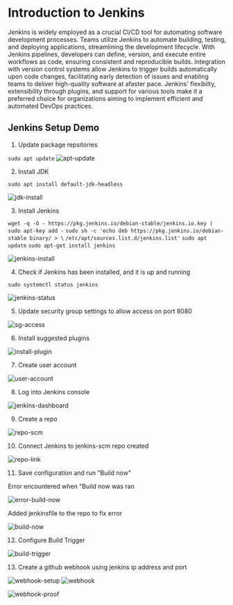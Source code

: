 # Introduction to Jenkins

Jenkins is widely employed as a crucial CI/CD tool for automating software development processes. Teams utilize Jenkins to automate building, testing, and deploying applications, streamlining the development lifecycle. With Jenkins pipelines, developers can define, version, and execute entire workflows as code, ensuring consistent and reproducible builds. Integration with version control systems allow Jenkins to trigger builds automatically upon code changes, facilitating early detection of issues and enabling teams to deliver high-quality software at afaster pace. Jenkins' flexibilty, extensibility through plugins, and support for various tools make it a preferred choice for organizations aiming to implement efficient and automated DevOps practices.

## Jenkins Setup Demo

1. Update package repsitories

`sudo apt update`
![apt-update](screenshots/1.png)

2. Install JDK

`sudo apt install default-jdk-headless`

![jdk-install](screenshots/2.install-jdk.png)

3. Install Jenkins

`wget -q -O - https://pkg.jenkins.io/debian-stable/jenkins.io.key | sudo apt-key add -`
    `sudo sh -c 'echo deb https://pkg.jenkins.io/debian-stable binary/ > \`
    `/etc/apt/sources.list.d/jenkins.list'`
    `sudo apt update`
    `sudo apt-get install jenkins`

![jenkins-install](screenshots/install-jenkins.png)

4.  Check if Jenkins has been installed, and it is up and running

`sudo systemctl status jenkins`

![jenkins-status](screenshots/4.status-jenkins.png)

5. Update security group settings to allow access on port 8080

![sg-access](screenshots/3.%20security-grp.png)

6. Install suggested plugins

![install-plugin](screenshots/install-plugins.png)

7. Create user account

![user-account](screenshots/create-user.png)

8. Log into Jenkins console

![jenkins-dashboard](screenshots/jenkins-dashboard.png)

9. Create a repo

![repo-scm](screenshots/create-repo.png)

10. Connect Jenkins to jenkins-scm repo created

![repo-link](screenshots/link-repo.png)

11. Save configuration and run "Build now"

Error encountered when "Build now was ran

![error-build-now](screenshots/build-error.png)

Added jenkinsfile to the repo to fix error

![build-now](screenshots/build-now-1.png)

12. Configure Build Trigger

![build-trigger](screenshots/trigger-setup.png)

13. Create a github webhook using jenkins ip address and port

![webhook-setup](screenshots/webhook-setup.png)
![webhook](screenshots/add-webhook.png)

![webhook-proof](screenshots/webhook%20proof.png)
